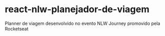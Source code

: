 # react-nlw-planejador-de-viagem
Planner de viagem desenvolvido no evento NLW Journey promovido pela Rocketseat
